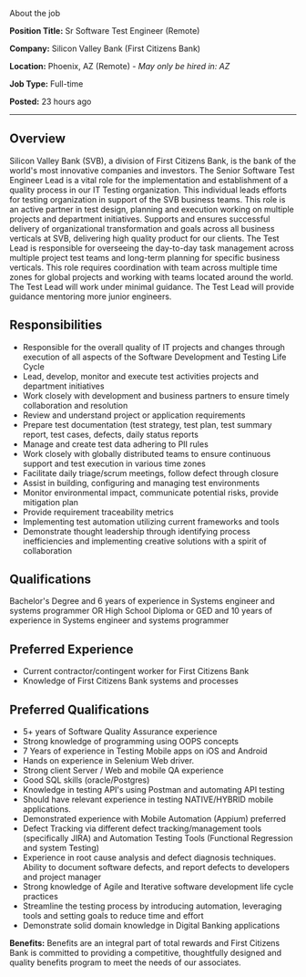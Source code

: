 About the job

**Position Title:** Sr Software Test Engineer (Remote)

**Company:** Silicon Valley Bank (First Citizens Bank)

**Location:** Phoenix, AZ (Remote) - *May only be hired in: AZ*

**Job Type:** Full-time

**Posted:** 23 hours ago

---

## Overview

Silicon Valley Bank (SVB), a division of First Citizens Bank, is the bank of the world's most innovative companies and investors. The Senior Software Test Engineer Lead is a vital role for the implementation and establishment of a quality process in our IT Testing organization. This individual leads efforts for testing organization in support of the SVB business teams. This role is an active partner in test design, planning and execution working on multiple projects and department initiatives. Supports and ensures successful delivery of organizational transformation and goals across all business verticals at SVB, delivering high quality product for our clients. The Test Lead is responsible for overseeing the day-to-day task management across multiple project test teams and long-term planning for specific business verticals. This role requires coordination with team across multiple time zones for global projects and working with teams located around the world. The Test Lead will work under minimal guidance. The Test Lead will provide guidance mentoring more junior engineers.

## Responsibilities

- Responsible for the overall quality of IT projects and changes through execution of all aspects of the Software Development and Testing Life Cycle
- Lead, develop, monitor and execute test activities projects and department initiatives
- Work closely with development and business partners to ensure timely collaboration and resolution
- Review and understand project or application requirements
- Prepare test documentation (test strategy, test plan, test summary report, test cases, defects, daily status reports
- Manage and create test data adhering to PII rules
- Work closely with globally distributed teams to ensure continuous support and test execution in various time zones
- Facilitate daily triage/scrum meetings, follow defect through closure
- Assist in building, configuring and managing test environments
- Monitor environmental impact, communicate potential risks, provide mitigation plan
- Provide requirement traceability metrics
- Implementing test automation utilizing current frameworks and tools
- Demonstrate thought leadership through identifying process inefficiencies and implementing creative solutions with a spirit of collaboration

## Qualifications

Bachelor's Degree and 6 years of experience in Systems engineer and systems programmer OR High School Diploma or GED and 10 years of experience in Systems engineer and systems programmer

## Preferred Experience

- Current contractor/contingent worker for First Citizens Bank
- Knowledge of First Citizens Bank systems and processes

## Preferred Qualifications

- 5+ years of Software Quality Assurance experience
- Strong knowledge of programming using OOPS concepts
- 7 Years of experience in Testing Mobile apps on iOS and Android
- Hands on experience in Selenium Web driver.
- Strong client Server / Web and mobile QA experience
- Good SQL skills (oracle/Postgres)
- Knowledge in testing API's using Postman and automating API testing
- Should have relevant experience in testing NATIVE/HYBRID mobile applications.
- Demonstrated experience with Mobile Automation (Appium) preferred
- Defect Tracking via different defect tracking/management tools (specifically JIRA) and Automation Testing Tools (Functional Regression and system Testing)
- Experience in root cause analysis and defect diagnosis techniques. Ability to document software defects, and report defects to developers and project manager
- Strong knowledge of Agile and Iterative software development life cycle practices
- Streamline the testing process by introducing automation, leveraging tools and setting goals to reduce time and effort
- Demonstrate solid domain knowledge in Digital Banking applications

**Benefits:** Benefits are an integral part of total rewards and First Citizens Bank is committed to providing a competitive, thoughtfully designed and quality benefits program to meet the needs of our associates.
